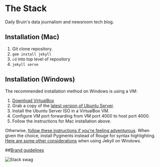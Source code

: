 # The Stack

Daily Bruin's data journalism and newsroom tech blog.

## Installation (Mac)

1. Git clone repository.
2. `gem install jekyll`
3. `cd` into top level of repository
4. `jekyll serve`

## Installation (Windows)

The recommended installation method on Windows is using a VM:

1. [Download VirtualBox](https://www.virtualbox.org)
2. Grab a copy of the [latest version of Ubuntu Server](http://www.ubuntu.com/download).
3. Install the Ubuntu Server ISO in a VirtualBox VM.
4. Configure VM port forwarding from VM port 4000 to host port 4000.
5. Follow the instructions for Mac installation above.

Otherwise,
[follow these instructions if you're feeling adventurous](http://jekyll-windows.juthilo.com).
When given the choice, install Pygments instead of Rouge for syntax highlighting.
[Here are some other considerations](http://jekyllrb.com/docs/windows/) when
using Jekyll on Windows.

##[Brand guidelines](https://github.com/daily-bruin/brand/tree/master/stack)

![Stack swag](http://i.imgur.com/L5kgSYu.png)
